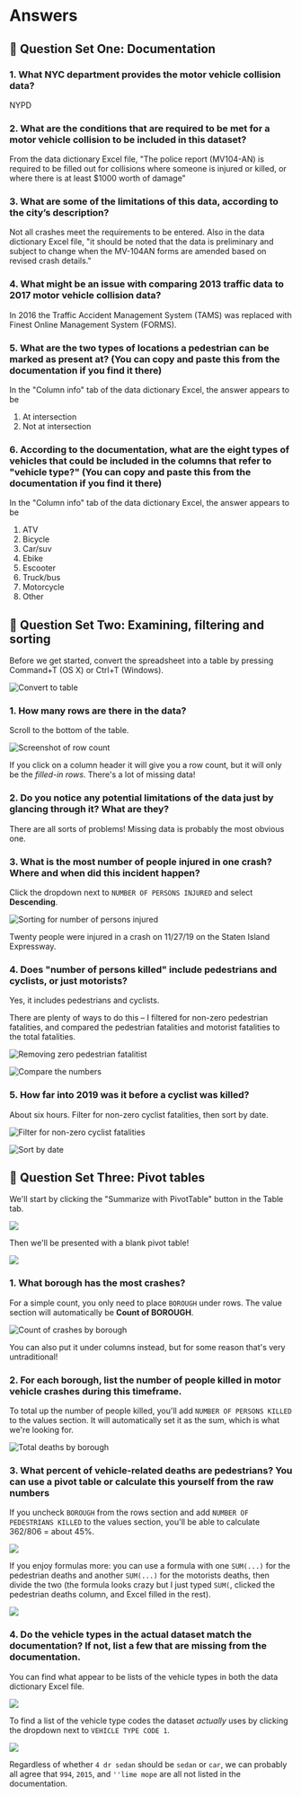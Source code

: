 # Answers

## 📝 Question Set One: Documentation

### 1. What NYC department provides the motor vehicle collision data? 

NYPD

### 2. What are the conditions that are required to be met for a motor vehicle collision to be included in this dataset?

From the data dictionary Excel file, "The police report (MV104-AN) is required to be filled out for collisions where someone is injured or killed, or where there is at least $1000 worth of damage"

### 3. What are some of the limitations of this data, according to the city’s description? 

Not all crashes meet the requirements to be entered. Also in the data dictionary Excel file, "it should be noted that the data is preliminary and subject to change when the MV-104AN forms are amended based on revised crash details."

### 4. What might be an issue with comparing 2013 traffic data to 2017 motor vehicle collision data?

In 2016 the Traffic Accident Management System (TAMS) was replaced with Finest Online Management System (FORMS).

### 5. What are the two types of locations a pedestrian can be marked as present at? (You can copy and paste this from the documentation if you find it there)

In the "Column info" tab of the data dictionary Excel, the answer appears to be 

1. At intersection
2. Not at intersection

### 6. According to the documentation, what are the eight types of vehicles that could be included in the columns that refer to "vehicle type?" (You can copy and paste this from the documentation if you find it there)

In the "Column info" tab of the data dictionary Excel, the answer appears to be 

1. ATV
2. Bicycle
3. Car/suv
4. Ebike
5. Escooter
6. Truck/bus
7. Motorcycle
8. Other

## 📝 Question Set Two: Examining, filtering and sorting

Before we get started, convert the spreadsheet into a table by pressing Command+T (OS X) or Ctrl+T (Windows).

![Convert to table](convert-to-table.gif)

### 1. How many rows are there in the data?

Scroll to the bottom of the table.

![Screenshot of row count](row-count.png)

If you click on a column header it will give you a row count, but it will only be the *filled-in rows*. There's a lot of missing data!

### 2. Do you notice any potential limitations of the data just by glancing through it? What are they?

There are all sorts of problems! Missing data is probably the most obvious one.

### 3. What is the most number of people injured in one crash? Where and when did this incident happen?

Click the dropdown next to `NUMBER OF PERSONS INJURED` and select **Descending**.

![Sorting for number of persons injured](persons-injured.png)

Twenty people were injured in a crash on 11/27/19 on the Staten Island Expressway.

### 4. Does "number of persons killed" include pedestrians and cyclists, or just motorists? 

Yes, it includes pedestrians and cyclists.

There are plenty of ways to do this – I filtered for non-zero pedestrian fatalities, and compared the pedestrian fatalities and motorist fatalities to the total fatalities.

![Removing zero pedestrian fatalitist](pedestrians-killed-filter.png)

![Compare the numbers](not-just-motorists.png)

### 5. How far into 2019 was it before a cyclist was killed?

About six hours. Filter for non-zero cyclist fatalities, then sort by date.

![Filter for non-zero cyclist fatalities](cyclist-filter.png)

![Sort by date](date-sort.png)

## 📝 Question Set Three: Pivot tables

We'll start by clicking the "Summarize with PivotTable" button in the Table tab.

![](pivot-start.png)

Then we'll be presented with a blank pivot table!

![](pivot-blank.png)

### 1. What borough has the most crashes?

For a simple count, you only need to place `BOROUGH` under rows. The value section will automatically be **Count of BOROUGH**.

![Count of crashes by borough](borough-count.png)

You can also put it under columns instead, but for some reason that's very untraditional!

### 2. For each borough, list the number of people killed in motor vehicle crashes during this timeframe.

To total up the number of people killed, you'll add `NUMBER OF PERSONS KILLED` to the values section. It will automatically set it as the sum, which is what we're looking for.

![Total deaths by borough](total-deaths-by-borough.png)

### 3. What percent of vehicle-related deaths are pedestrians? You can use a pivot table or calculate this yourself from the raw numbers

If you uncheck `BOROUGH` from the rows section and add `NUMBER OF PEDESTRIANS KILLED` to the values section, you'll be able to calculate 362/806 = about 45%.

![](pedestrian-deaths-1.png)

If you enjoy formulas more: you can use a formula with one `SUM(...)` for the pedestrian deaths and another `SUM(...)` for the motorists deaths, then divide the two (the formula looks crazy but I just typed `SUM(`, clicked the pedestrian deaths column, and Excel filled in the rest).

![](pedestrian-deaths-2.png)

### 4. Do the vehicle types in the actual dataset match the documentation? If not, list a few that are missing from the documentation.

You can find what appear to be lists of the vehicle types in both the data dictionary Excel file.

![](vehicle-type-code-1.png)

To find a list of the vehicle type codes the dataset *actually* uses by clicking the dropdown next to `VEHICLE TYPE CODE 1`.

![](vehicle-type-code.png)

Regardless of whether `4 dr sedan` should be `sedan` or `car`, we can probably all agree that `994`, `2015`, and `''lime mope` are all not listed in the documentation.
